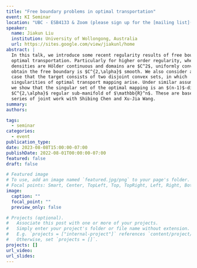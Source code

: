 ```yaml
---
title: "Free boundary problems in optimal transportation"
event: KI Seminar
location: "UBC - ESB4133 & Zoom (please sign up for the [mailing list](https://math.us8.list-manage.com/subscribe/post?u=c9cc3beec9fa57d7299ac161c&id=845fe9abdc) to receive connection details)"
speaker:
  name: Jiakun Liu
  institution: University of Wollongong, Australia
  url: https://sites.google.com/view/jiakunl/home
abstract: |
  In this talk, we introduce some recent regularity results of free boundary in
  optimal transportation. Particularly for higher order regularity, when
  densities are Hölder continuous and domains are $C^2$, uniformly convex, we
  obtain the free boundary is $C^{2,\alpha}$ smooth. We also consider another model
  case that the target consists of two disjoint convex sets, in which
  singularities of optimal transport mapping arise. Under similar assumptions,
  we show that the singular set of the optimal mapping is an $(n-1)$-dimensional
  $C^{2,\alpha}$ regular sub-manifold of $\mathbb{R}^n$. These are based on a
  series of joint work with Shibing Chen and Xu-Jia Wang.
summary:
authors:

tags:
  - seminar
categories:
  - event
publication_type:
date: 2023-08-08T15:00:00-07:00
publishDate: 2022-08-01T00:00:00-07:00
featured: false
draft: false

# Featured image
# To use, add an image named `featured.jpg/png` to your page's folder.
# Focal points: Smart, Center, TopLeft, Top, TopRight, Left, Right, BottomLeft, Bottom, BottomRight.
image:
  caption: ""
  focal_point: ""
  preview_only: false

# Projects (optional).
#   Associate this post with one or more of your projects.
#   Simply enter your project's folder or file name without extension.
#   E.g. `projects = ["internal-project"]` references `content/project/deep-learning/index.md`.
#   Otherwise, set `projects = []`.
projects: []
url_video:
url_slides:
---
```

